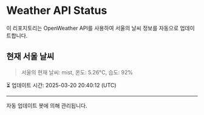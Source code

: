 
# Weather API Status

이 리포지토리는 OpenWeather API를 사용하여 서울의 날씨 정보를 자동으로 업데이트합니다.

## 현재 서울 날씨
> 서울의 현재 날씨: mist, 온도: 5.26°C, 습도: 92%

⏳ 업데이트 시간: 2025-03-20 20:40:12 (UTC)

---
자동 업데이트 봇에 의해 관리됩니다.
